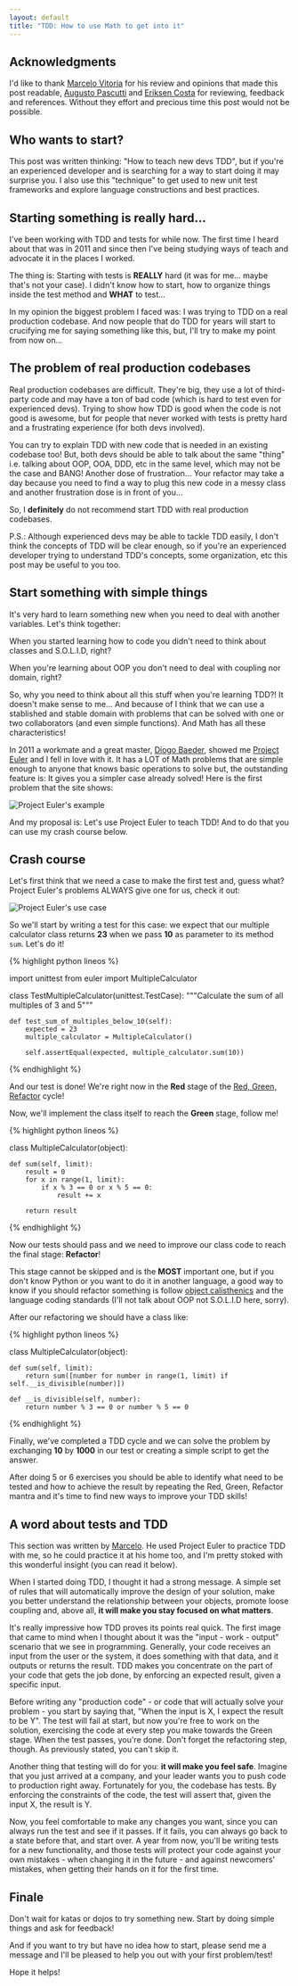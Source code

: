 ```yaml
---
layout: default
title: "TDD: How to use Math to get into it"
---
```


## Acknowledgments

I'd like to thank [Marcelo Vitoria](https://twitter.com/MarcVit) for his review and opinions that made this post readable, [Augusto Pascutti](https://twitter.com/augustohp) and [Eriksen Costa](https://twitter.com/eriksencp) for reviewing, feedback and references. Without they effort and precious time this post would not be possible.

## Who wants to start?

This post was written thinking: "How to teach new devs TDD", but if you're an experienced developer and is searching for a way to start doing it may surprise you. I also use this "technique" to get used to new unit test frameworks and explore language constructions and best practices.

## Starting something is really hard...

I've been working with TDD and tests for while now. The first time I heard about that was in 2011 and since then I've being studying ways of teach and advocate it in the places I worked.

The thing is: Starting with tests is **REALLY** hard (it was for me... maybe that's not your case). I didn't know how to start, how to organize things inside the test method and **WHAT** to test...

In my opinion the biggest problem I faced was: I was trying to TDD on a real production codebase. And now people that do TDD for years will start to crucifying me for saying something like this, but, I'll try to make my point from now on...

## The problem of real production codebases

Real production codebases are difficult. They're big, they use a lot of third-party code and may have a ton of bad code (which is hard to test even for experienced devs). Trying to show how TDD is good when the code is not good is awesome, but for people that never worked with tests is pretty hard and a frustrating experience (for both devs involved).

You can try to explain TDD with new code that is needed in an existing codebase too! But, both devs should be able to talk about the same "thing" i.e. talking about OOP, OOA, DDD, etc in the same level, which may not be the case and BANG! Another dose of frustration... Your refactor may take a day because you need to find a way to plug this new code in a messy class and another frustration dose is in front of you...

So, I **definitely** do not recommend start TDD with real production codebases.

P.S.: Although experienced devs may be able to tackle TDD easily, I don't think the concepts of TDD will be clear enough, so if you're an experienced developer trying to understand TDD's concepts, some organization, etc this post may be useful to you too.

## Start something with simple things

It's very hard to learn something new when you need to deal with another variables. Let's think together:

When you started learning how to code you didn't need to think about classes and S.O.L.I.D, right?

When you're learning about OOP you don't need to deal with coupling nor domain, right?

So, why you need to think about all this stuff when you're learning TDD?! It doesn't make sense to me... And because of I think that we can use a stablished and stable domain with problems that can be solved with one or two collaborators (and even simple functions). And Math has all these characteristics!

In 2011 a workmate and a great master, [Diogo Baeder](https://github.com/diogobaeder), showed me [Project Euler](https://projecteuler.net/) and I fell in love with it. It has a LOT of Math problems that are simple enough to anyone that knows basic operations to solve but, the outstanding feature is: It gives you a simpler case already solved! Here is the first problem that the site shows:

![Project Euler's example](http://i.imgur.com/Cy5h0G7.png)

And my proposal is: Let's use Project Euler to teach TDD! And to do that you can use my crash course below.

## Crash course

Let's first think that we need a case to make the first test and, guess what? Project Euler's problems ALWAYS give one for us, check it out:

![Project Euler's use case](http://i.imgur.com/mmOtWjS.png)

So we'll start by writing a test for this case: we expect that our multiple calculator class returns **23** when we pass **10** as parameter to its method ```sum```. Let's do it!

{% highlight python lineos %}

import unittest
from euler import MultipleCalculator

class TestMultipleCalculator(unittest.TestCase):
    """Calculate the sum of all multiples of 3 and 5"""

    def test_sum_of_multiples_below_10(self):
        expected = 23
        multiple_calculator = MultipleCalculator()

        self.assertEqual(expected, multiple_calculator.sum(10))

{% endhighlight %}

And our test is done! We're right now in the **Red** stage of the [Red, Green, Refactor](http://www.jamesshore.com/Blog/Red-Green-Refactor.html) cycle!

Now, we'll implement the class itself to reach the **Green** stage, follow me!


{% highlight python lineos %}


class MultipleCalculator(object):

    def sum(self, limit):
        result = 0
        for x in range(1, limit):
            if x % 3 == 0 or x % 5 == 0:
                result += x

        return result

{% endhighlight %}

Now our tests should pass and we need to improve our class code to reach the final stage: **Refactor**!

This stage cannot be skipped and is the **MOST** important one, but if you don't know Python or you want to do it in another language, a good way to know if you should refactor something is follow [object calisthenics](https://www.cs.helsinki.fi/u/luontola/tdd-2009/ext/ObjectCalisthenics.pdf) and the language coding standards (I'll not talk about OOP not S.O.L.I.D here, sorry).

After our refactoring we should have a class like:

{% highlight python lineos %}


class MultipleCalculator(object):

    def sum(self, limit):
        return sum([number for number in range(1, limit) if self.__is_divisible(number)])

    def __is_divisible(self, number):
        return number % 3 == 0 or number % 5 == 0


{% endhighlight %}

Finally, we've completed a TDD cycle and we can solve the problem by exchanging **10** by **1000** in our test or creating a simple script to get the answer.

After doing 5 or 6 exercises you should be able to identify what need to be tested and how to achieve the result by repeating the Red, Green, Refactor mantra and it's time to find new ways to improve your TDD skills!

## A word about tests and TDD

This section was written by [Marcelo](https://twitter.com/MarcVit). He used Project Euler to practice TDD with me, so he could practice it at his home too, and I'm pretty stoked with this wonderful insight (you can read it below).

When I started doing TDD, I thought it had a strong message. A simple set of rules that will automatically improve the design of your solution, make you better understand the relationship between your objects, promote loose coupling and, above all, **it will make you stay focused on what matters**.

It's really impressive how TDD proves its points real quick. The first image that came to mind when I thought about it was the "input - work - output" scenario that we see in programming. Generally, your code receives an input from the user or the system, it does something with that data, and it outputs or returns the result. TDD makes you concentrate on the part of your code that gets the job done, by enforcing an expected result, given a specific input.

Before writing any "production code" - or code that will actually solve your problem - you start by saying that, "When the input is X, I expect the result to be Y". The test will fail at start, but now you're free to work on the solution, exercising the code at every step you make towards the Green stage. When the test passes, you're done. Don't forget the refactoring step, though. As previously stated, you can't skip it.

Another thing that testing will do for you: **it will make you feel safe**. Imagine that you just arrived at a company, and your leader wants you to push code to production right away. Fortunately for you, the codebase has tests. By enforcing the constraints of the code, the test will assert that, given the input X, the result is Y.

Now, you feel comfortable to make any changes you want, since you can always run the test and see if it passes. If it fails, you can always go back to a state before that, and start over. A year from now, you'll be writing tests for a new functionality, and those tests will protect your code against your own mistakes - when changing it in the future - and against newcomers' mistakes, when getting their hands on it for the first time.

## Finale

Don't wait for katas or dojos to try something new. Start by doing simple things and ask for feedback!

And if you want to try but have no idea how to start, please send me a message and I'll be pleased to help you out with your first problem/test!

Hope it helps!
